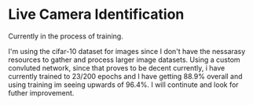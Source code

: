 # Live Camera Identification

Currently in the process of training. 

I'm using the cifar-10 dataset for images since I don't have the nessarasy resources to gather and process larger image datasets.
Using a custom convluted network, since that proves to be decent currently, i have currently trained to 23/200 epochs and I have getting 88.9% overall and using training im  seeing upwards of 96.4%. I will continute and look for futher improvement. 
